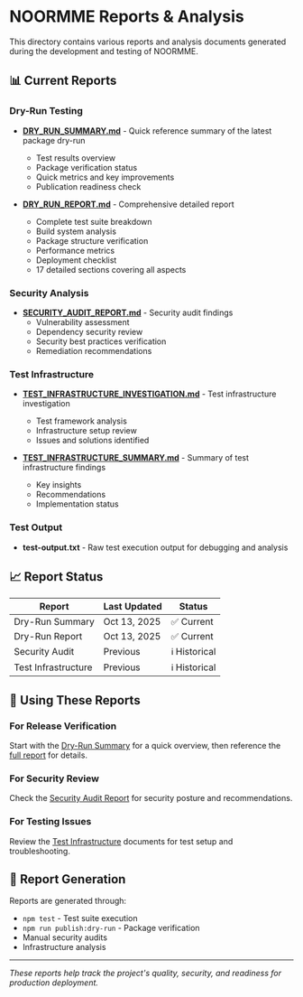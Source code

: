# NOORMME Reports & Analysis

This directory contains various reports and analysis documents generated during the development and testing of NOORMME.

## 📊 Current Reports

### Dry-Run Testing
- **[DRY_RUN_SUMMARY.md](DRY_RUN_SUMMARY.md)** - Quick reference summary of the latest package dry-run
  - Test results overview
  - Package verification status
  - Quick metrics and key improvements
  - Publication readiness check

- **[DRY_RUN_REPORT.md](DRY_RUN_REPORT.md)** - Comprehensive detailed report
  - Complete test suite breakdown
  - Build system analysis
  - Package structure verification
  - Performance metrics
  - Deployment checklist
  - 17 detailed sections covering all aspects

### Security Analysis
- **[SECURITY_AUDIT_REPORT.md](SECURITY_AUDIT_REPORT.md)** - Security audit findings
  - Vulnerability assessment
  - Dependency security review
  - Security best practices verification
  - Remediation recommendations

### Test Infrastructure
- **[TEST_INFRASTRUCTURE_INVESTIGATION.md](TEST_INFRASTRUCTURE_INVESTIGATION.md)** - Test infrastructure investigation
  - Test framework analysis
  - Infrastructure setup review
  - Issues and solutions identified

- **[TEST_INFRASTRUCTURE_SUMMARY.md](TEST_INFRASTRUCTURE_SUMMARY.md)** - Summary of test infrastructure findings
  - Key insights
  - Recommendations
  - Implementation status

### Test Output
- **test-output.txt** - Raw test execution output for debugging and analysis

## 📈 Report Status

| Report | Last Updated | Status |
|--------|--------------|--------|
| Dry-Run Summary | Oct 13, 2025 | ✅ Current |
| Dry-Run Report | Oct 13, 2025 | ✅ Current |
| Security Audit | Previous | ℹ️ Historical |
| Test Infrastructure | Previous | ℹ️ Historical |

## 🎯 Using These Reports

### For Release Verification
Start with the [Dry-Run Summary](DRY_RUN_SUMMARY.md) for a quick overview, then reference the [full report](DRY_RUN_REPORT.md) for details.

### For Security Review
Check the [Security Audit Report](SECURITY_AUDIT_REPORT.md) for security posture and recommendations.

### For Testing Issues
Review the [Test Infrastructure](TEST_INFRASTRUCTURE_INVESTIGATION.md) documents for test setup and troubleshooting.

## 📝 Report Generation

Reports are generated through:
- `npm test` - Test suite execution
- `npm run publish:dry-run` - Package verification
- Manual security audits
- Infrastructure analysis

---

*These reports help track the project's quality, security, and readiness for production deployment.*

